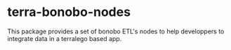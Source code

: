 # terra-bonobo-nodes

This package provides a set of bonobo ETL's nodes to help developpers to
integrate data in a terralego based app.

